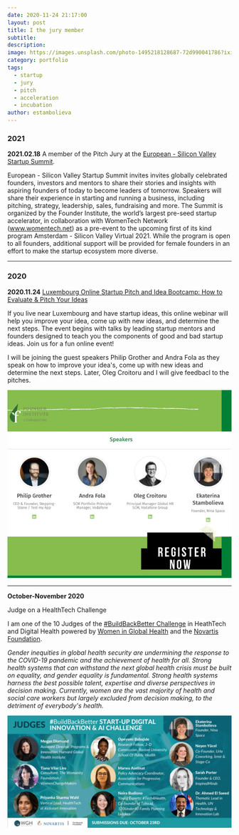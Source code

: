 ```yaml
---
date: 2020-11-24 21:17:00
layout: post
title: I the jury member
subtitle:
description: 
image: https://images.unsplash.com/photo-1495218128687-72d990041786?ixid=MXwxMjA3fDB8MHxwaG90by1wYWdlfHx8fGVufDB8fHw%3D&ixlib=rb-1.2.1&auto=format&fit=crop&w=1489&q=80
category: portfolio
tags:
  - startup
  - jury
  - pitch
  - acceleration
  - incubation
author: estambolieva
---
```


### 2021

**2021.02.18** A member of the Pitch Jury at the [European - Silicon Valley Startup Summit](https://fi.co/e/237026?code=F7seQ6c5yJ).

European - Silicon Valley Startup Summit invites invites globally celebrated founders, investors and mentors to share their stories and insights with aspiring founders of today to become leaders of tomorrow. Speakers will share their experience in starting and running a business, including pitching, strategy, leadership, sales, fundraising and more.  The Summit is organized by the Founder Institute, the world’s largest pre-seed startup accelerator, in collaboration with WomenTech Network (www.womentech.net) as a pre-event to the upcoming first of its kind program Amsterdam - Silicon Valley Virtual 2021. While the program is open to all founders, additional support will be provided for female founders in an effort to make the startup ecosystem more diverse. 

---

### 2020

**2020.11.24**  [Luxembourg Online Startup Pitch and Idea Bootcamp: How to Evaluate & Pitch Your Ideas](https://fi.co/event/luxembourg-online-startup-idea-bootcamp-how-to-evaluate-your-ideas-luxembourg-virtual-fall-2020)

If you live near Luxembourg and have startup ideas, this online webinar will help you improve your idea, come up with new ideas, and determine the next steps. The event begins with talks by leading startup mentors and founders designed to teach you the components of good and bad startup ideas. Join us for a fun online event!

I will be joining the guest speakers Philip Grother and Andra Fola as they speak on how to improve your idea's, come up with new ideas and determine the next steps. Later, Oleg Croitoru and I will give feedbacl to the pitches.

![Jury Panel](https://raw.githubusercontent.com/estambolieva/estambolieva.github.io/master/assets/img/uploads/FI_CO_jury.jpeg)

---


**October-November 2020**

Judge on a HealthTech Challenge

I am one of the 10 Judges of the [#BuildBackBetter Challenge](https://www.womeningh.org/buildbackbetter-challenge) in HeathTech and Digital Health powered by [Women in Global Health](https://www.womeningh.org) and the [Novartis Foundation](https://www.novartisfoundation.org/).

*Gender inequities in global health security are undermining the response to the COVID-19 pandemic and the achievement of health for all. Strong health systems that can withstand the next global health crisis must be built on equality, and gender equality is fundamental. Strong health systems harness the best possible talent, expertise and diverse perspectives in decision making. Currently, women are the vast majority of health and social care workers but largely excluded from decision making, to the detriment of everybody's health.*

![Women in Digital Health and AI Judge](https://raw.githubusercontent.com/estambolieva/estambolieva.github.io/master/assets/img/uploads/Women_Digital_Heatlh_Judge.jpeg)